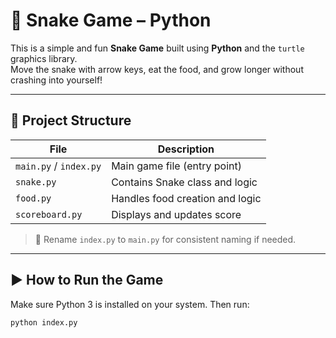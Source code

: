 # 🐍 Snake Game – Python

This is a simple and fun **Snake Game** built using **Python** and the `turtle` graphics library.  
Move the snake with arrow keys, eat the food, and grow longer without crashing into yourself!

---

## 📂 Project Structure

| File           | Description                     |
|----------------|---------------------------------|
| `main.py` / `index.py` | Main game file (entry point)    |
| `snake.py`     | Contains Snake class and logic  |
| `food.py`      | Handles food creation and logic |
| `scoreboard.py`| Displays and updates score      |

> 🔄 Rename `index.py` to `main.py` for consistent naming if needed.

---

## ▶️ How to Run the Game

Make sure Python 3 is installed on your system. Then run:

```bash
python index.py
